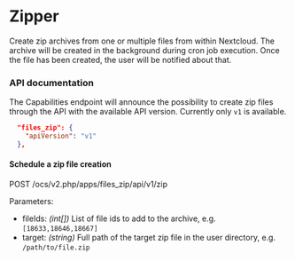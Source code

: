 # Zipper

Create zip archives from one or multiple files from within Nextcloud. The archive will be created in the background during cron job execution. Once the file has been created, the user will be notified about that.

### API documentation

The Capabilities endpoint will announce the possibility to create zip files through the API with the available API version. Currently only `v1` is available.

```json
  "files_zip": {
    "apiVersion": "v1"
  },
```

#### Schedule a zip file creation

POST /ocs/v2.php/apps/files_zip/api/v1/zip

Parameters:
- fileIds: *(int[])* List of file ids to add to the archive, e.g. `[18633,18646,18667]`
- target: *(string)* Full path of the target zip file in the user directory, e.g. `/path/to/file.zip`

